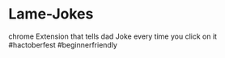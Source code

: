# Lame-Jokes
chrome Extension that tells dad Joke every time you click on it
#hactoberfest #beginnerfriendly

